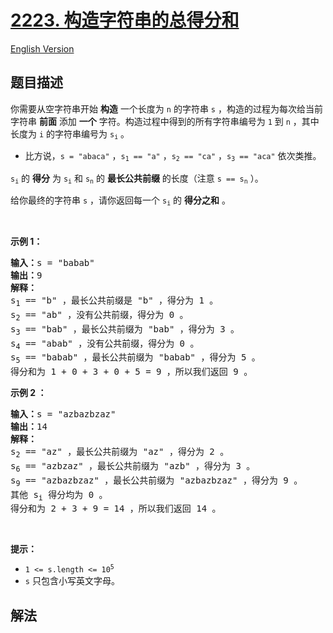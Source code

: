 # [2223. 构造字符串的总得分和](https://leetcode.cn/problems/sum-of-scores-of-built-strings)

[English Version](/solution/2200-2299/2223.Sum%20of%20Scores%20of%20Built%20Strings/README_EN.md)

<!-- tags:字符串,二分查找,字符串匹配,后缀数组,哈希函数,滚动哈希 -->

## 题目描述

<!-- 这里写题目描述 -->

<p>你需要从空字符串开始&nbsp;<strong>构造</strong> 一个长度为 <code>n</code>&nbsp;的字符串 <code>s</code>&nbsp;，构造的过程为每次给当前字符串 <strong>前面</strong>&nbsp;添加 <strong>一个</strong> 字符。构造过程中得到的所有字符串编号为 <code>1</code>&nbsp;到 <code>n</code>&nbsp;，其中长度为 <code>i</code>&nbsp;的字符串编号为 <code>s<sub>i</sub></code>&nbsp;。</p>

<ul>
	<li>比方说，<code>s = "abaca"</code>&nbsp;，<code>s<sub>1</sub> == "a"</code>&nbsp;，<code>s<sub>2</sub> == "ca"</code>&nbsp;，<code>s<sub>3</sub> == "aca"</code>&nbsp;依次类推。</li>
</ul>

<p><code>s<sub>i</sub></code>&nbsp;的 <strong>得分</strong>&nbsp;为&nbsp;<code>s<sub>i</sub></code> 和&nbsp;<code>s<sub>n</sub></code>&nbsp;的 <strong>最长公共前缀</strong> 的长度（注意&nbsp;<code>s == s<sub>n</sub></code>&nbsp;）。</p>

<p>给你最终的字符串&nbsp;<code>s</code>&nbsp;，请你返回每一个<em>&nbsp;</em><code>s<sub>i</sub></code>&nbsp;的&nbsp;<strong>得分之和</strong>&nbsp;。</p>

<p>&nbsp;</p>

<p><strong>示例 1：</strong></p>

<pre>
<b>输入：</b>s = "babab"
<b>输出：</b>9
<b>解释：</b>
s<sub>1</sub> == "b" ，最长公共前缀是 "b" ，得分为 1 。
s<sub>2</sub> == "ab" ，没有公共前缀，得分为 0 。
s<sub>3</sub> == "bab" ，最长公共前缀为 "bab" ，得分为 3 。
s<sub>4</sub> == "abab" ，没有公共前缀，得分为 0 。
s<sub>5</sub> == "babab" ，最长公共前缀为 "babab" ，得分为 5 。
得分和为 1 + 0 + 3 + 0 + 5 = 9 ，所以我们返回 9 。</pre>

<p><strong>示例 2 ：</strong></p>

<pre>
<b>输入：</b>s = "azbazbzaz"
<b>输出：</b>14
<b>解释：</b>
s<sub>2</sub> == "az" ，最长公共前缀为 "az" ，得分为 2 。
s<sub>6</sub> == "azbzaz" ，最长公共前缀为 "azb" ，得分为 3 。
s<sub>9</sub> == "azbazbzaz" ，最长公共前缀为 "azbazbzaz" ，得分为 9 。
其他 s<sub>i</sub> 得分均为 0 。
得分和为 2 + 3 + 9 = 14 ，所以我们返回 14 。
</pre>

<p>&nbsp;</p>

<p><strong>提示：</strong></p>

<ul>
	<li><code>1 &lt;= s.length &lt;= 10<sup>5</sup></code></li>
	<li><code>s</code>&nbsp;只包含小写英文字母。</li>
</ul>

## 解法

<!-- end -->

